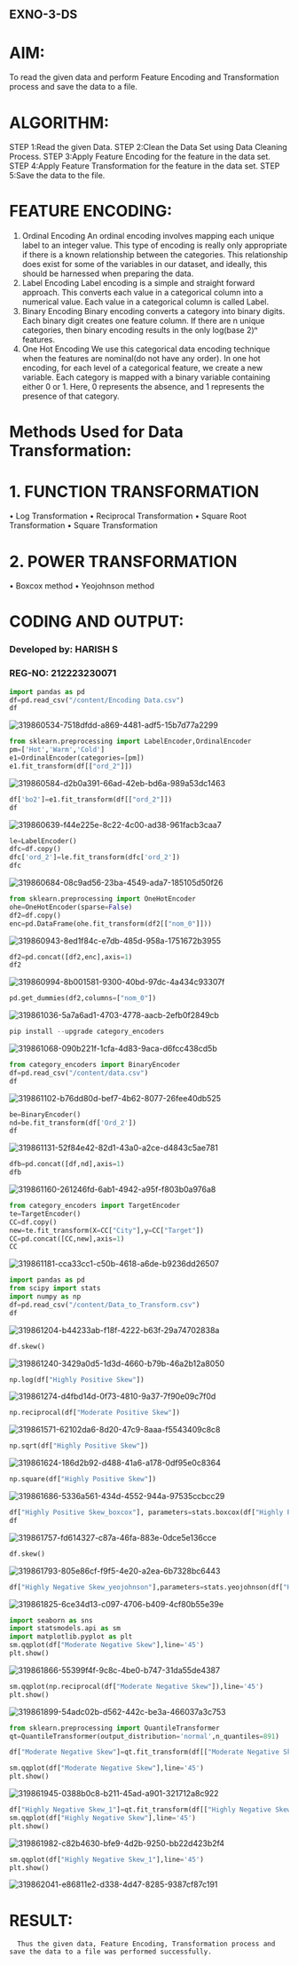 ## EXNO-3-DS

# AIM:
To read the given data and perform Feature Encoding and Transformation process and save the data to a file.

# ALGORITHM:
STEP 1:Read the given Data.
STEP 2:Clean the Data Set using Data Cleaning Process.
STEP 3:Apply Feature Encoding for the feature in the data set.
STEP 4:Apply Feature Transformation for the feature in the data set.
STEP 5:Save the data to the file.

# FEATURE ENCODING:
1. Ordinal Encoding
An ordinal encoding involves mapping each unique label to an integer value. This type of encoding is really only appropriate if there is a known relationship between the categories. This relationship does exist for some of the variables in our dataset, and ideally, this should be harnessed when preparing the data.
2. Label Encoding
Label encoding is a simple and straight forward approach. This converts each value in a categorical column into a numerical value. Each value in a categorical column is called Label.
3. Binary Encoding
Binary encoding converts a category into binary digits. Each binary digit creates one feature column. If there are n unique categories, then binary encoding results in the only log(base 2)ⁿ features.
4. One Hot Encoding
We use this categorical data encoding technique when the features are nominal(do not have any order). In one hot encoding, for each level of a categorical feature, we create a new variable. Each category is mapped with a binary variable containing either 0 or 1. Here, 0 represents the absence, and 1 represents the presence of that category.

# Methods Used for Data Transformation:
  # 1. FUNCTION TRANSFORMATION
• Log Transformation
• Reciprocal Transformation
• Square Root Transformation
• Square Transformation
  # 2. POWER TRANSFORMATION
• Boxcox method
• Yeojohnson method

# CODING AND OUTPUT:
### Developed by: HARISH S
### REG-NO: 212223230071
      
```python
import pandas as pd
df=pd.read_csv("/content/Encoding Data.csv")
df
```

![319860534-7518dfdd-a869-4481-adf5-15b7d77a2299](https://github.com/Praveen0500/EXNO-3-DS/assets/120218611/54cb1733-92b4-4ae4-8c26-39b22fb601a3)


```py
from sklearn.preprocessing import LabelEncoder,OrdinalEncoder
pm=['Hot','Warm','Cold']
e1=OrdinalEncoder(categories=[pm])
e1.fit_transform(df[["ord_2"]])
```

![319860584-d2b0a391-66ad-42eb-bd6a-989a53dc1463](https://github.com/Praveen0500/EXNO-3-DS/assets/120218611/4486794d-fa4c-4b5e-9d3f-9bb487935edb)

```py
df['bo2']=e1.fit_transform(df[["ord_2"]])
df
```

![319860639-f44e225e-8c22-4c00-ad38-961facb3caa7](https://github.com/Praveen0500/EXNO-3-DS/assets/120218611/73d145a6-7952-4628-a1c4-0a9b2d4b9c63)

```py
le=LabelEncoder()
dfc=df.copy()
dfc['ord_2']=le.fit_transform(dfc['ord_2'])
dfc
```
![319860684-08c9ad56-23ba-4549-ada7-185105d50f26](https://github.com/Praveen0500/EXNO-3-DS/assets/120218611/84ace74d-5506-4271-b597-a57b39404ce0)


```py
from sklearn.preprocessing import OneHotEncoder
ohe=OneHotEncoder(sparse=False)
df2=df.copy()
enc=pd.DataFrame(ohe.fit_transform(df2[["nom_0"]]))
```

![319860943-8ed1f84c-e7db-485d-958a-1751672b3955](https://github.com/Praveen0500/EXNO-3-DS/assets/120218611/dfe7db86-cc6c-435e-a2ec-f9077c249a77)

```py
df2=pd.concat([df2,enc],axis=1)
df2
```

![319860994-8b001581-9300-40bd-97dc-4a434c93307f](https://github.com/Praveen0500/EXNO-3-DS/assets/120218611/996ad06d-4eab-4c8b-8698-7e20adf526ee)

```py
pd.get_dummies(df2,columns=["nom_0"])
```

![319861036-5a7a6ad1-4703-4778-aacb-2efb0f2849cb](https://github.com/Praveen0500/EXNO-3-DS/assets/120218611/1cd50575-594e-472e-ad38-53748017df3c)


```py
pip install --upgrade category_encoders
```
![319861068-090b221f-1cfa-4d83-9aca-d6fcc438cd5b](https://github.com/Praveen0500/EXNO-3-DS/assets/120218611/6280d03d-738d-4562-8cff-86ec391b3080)

```py
from category_encoders import BinaryEncoder
df=pd.read_csv("/content/data.csv")
df
```

![319861102-b76dd80d-bef7-4b62-8077-26fee40db525](https://github.com/Praveen0500/EXNO-3-DS/assets/120218611/79f7bd03-143f-41bb-9ba9-d887c5047a1d)

```py
be=BinaryEncoder()
nd=be.fit_transform(df['Ord_2'])
df
```

![319861131-52f84e42-82d1-43a0-a2ce-d4843c5ae781](https://github.com/Praveen0500/EXNO-3-DS/assets/120218611/c793e894-6ba2-4b58-8a74-5719eac26ae0)

```py
dfb=pd.concat([df,nd],axis=1)
dfb
```

![319861160-261246fd-6ab1-4942-a95f-f803b0a976a8](https://github.com/Praveen0500/EXNO-3-DS/assets/120218611/77958cf3-4fcc-4948-88d0-1fa76aa542b9)

```py
from category_encoders import TargetEncoder
te=TargetEncoder()
CC=df.copy()
new=te.fit_transform(X=CC["City"],y=CC["Target"])
CC=pd.concat([CC,new],axis=1)
CC
```

![319861181-cca33cc1-c50b-4618-a6de-b9236dd26507](https://github.com/Praveen0500/EXNO-3-DS/assets/120218611/01945111-85d7-45df-8d14-28353790ee38)


```py
import pandas as pd
from scipy import stats
import numpy as np
df=pd.read_csv("/content/Data_to_Transform.csv")
df
```

![319861204-b44233ab-f18f-4222-b63f-29a74702838a](https://github.com/Praveen0500/EXNO-3-DS/assets/120218611/c9dd7ac6-2559-48fa-990c-0f1d8343c2cd)

```py
df.skew()
```

![319861240-3429a0d5-1d3d-4660-b79b-46a2b12a8050](https://github.com/Praveen0500/EXNO-3-DS/assets/120218611/e6eee121-4382-4c0b-92a5-ca2abc95dba4)

```py
np.log(df["Highly Positive Skew"])
```

![319861274-d4fbd14d-0f73-4810-9a37-7f90e09c7f0d](https://github.com/Praveen0500/EXNO-3-DS/assets/120218611/1f6efbeb-d82c-4c44-8313-357592c03b3a)

```py
np.reciprocal(df["Moderate Positive Skew"])
```

![319861571-62102da6-8d20-47c9-8aaa-f5543409c8c8](https://github.com/Praveen0500/EXNO-3-DS/assets/120218611/793e6cd0-51bc-410d-85c4-9e308fcc80c2)

```py
np.sqrt(df["Highly Positive Skew"])
```

![319861624-186d2b92-d488-41a6-a178-0df95e0c8364](https://github.com/Praveen0500/EXNO-3-DS/assets/120218611/75735f09-adc0-4593-a51d-7f8cc6d23181)

```py
np.square(df["Highly Positive Skew"])
```

![319861686-5336a561-434d-4552-944a-97535ccbcc29](https://github.com/Praveen0500/EXNO-3-DS/assets/120218611/df7e24f8-f1a6-4a18-a70d-867055969eda)

```py
df["Highly Positive Skew_boxcox"], parameters=stats.boxcox(df["Highly Positive Skew"])
df
```

![319861757-fd614327-c87a-46fa-883e-0dce5e136cce](https://github.com/Praveen0500/EXNO-3-DS/assets/120218611/2532f626-ec68-4ec9-b417-6e6d98e79f57)

```py
df.skew()
```

![319861793-805e86cf-f9f5-4e20-a2ea-6b7328bc6443](https://github.com/Praveen0500/EXNO-3-DS/assets/120218611/8409f0fd-1134-41f1-9d54-6c2dc904edc2)

```py
df["Highly Negative Skew_yeojohnson"],parameters=stats.yeojohnson(df["Highly Negative Skew"])
```

![319861825-6ce34d13-c097-4706-b409-4cf80b55e39e](https://github.com/Praveen0500/EXNO-3-DS/assets/120218611/66035a7a-5708-430e-a2a3-0c0191dee49b)

```py
import seaborn as sns
import statsmodels.api as sm
import matplotlib.pyplot as plt
sm.qqplot(df["Moderate Negative Skew"],line='45')
plt.show()
```

![319861866-55399f4f-9c8c-4be0-b747-31da55de4387](https://github.com/Praveen0500/EXNO-3-DS/assets/120218611/87966f02-982b-4c43-bdf0-b9ee9992dbbe)

```py
sm.qqplot(np.reciprocal(df["Moderate Negative Skew"]),line='45')
plt.show()
```

![319861899-54adc02b-d562-442c-be3a-466037a3c753](https://github.com/Praveen0500/EXNO-3-DS/assets/120218611/4f686d45-2277-46ac-a498-241f17a297f3)

```py
from sklearn.preprocessing import QuantileTransformer
qt=QuantileTransformer(output_distribution='normal',n_quantiles=891)

df["Moderate Negative Skew"]=qt.fit_transform(df[["Moderate Negative Skew"]])

sm.qqplot(df["Moderate Negative Skew"],line='45')
plt.show()
```

![319861945-0388b0c8-b211-45ad-a901-321712a8c922](https://github.com/Praveen0500/EXNO-3-DS/assets/120218611/31e9fb93-4a26-45b3-a4c0-1a230b83b9ac)

```py
df["Highly Negative Skew_1"]=qt.fit_transform(df[["Highly Negative Skew"]])
sm.qqplot(df["Highly Negative Skew"],line='45')
plt.show()
```

![319861982-c82b4630-bfe9-4d2b-9250-bb22d423b2f4](https://github.com/Praveen0500/EXNO-3-DS/assets/120218611/633826a7-3484-481b-a03b-4ca033021613)

```py
sm.qqplot(df["Highly Negative Skew_1"],line='45')
plt.show()
```

![319862041-e86811e2-d338-4d47-8285-9387cf87c191](https://github.com/Praveen0500/EXNO-3-DS/assets/120218611/0a23c373-4be7-4f31-ac5a-cb697781b896)

# RESULT:
      Thus the given data, Feature Encoding, Transformation process and save the data to a file was performed successfully.

       
